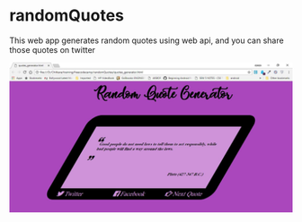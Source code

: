 # randomQuotes

This web app generates random quotes using web api, and you can share those quotes on twitter

![alt text](https://github.com/rds8896/randomQuotes/blob/master/Screenshot/quotes.JPG?raw=true)

